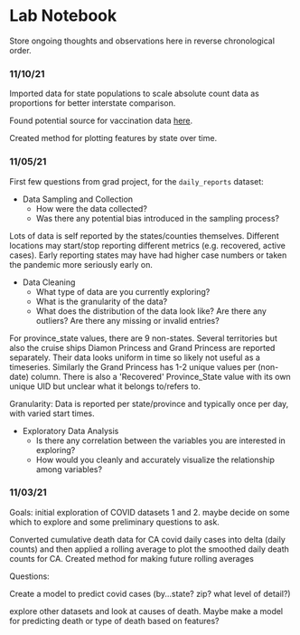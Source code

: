 # Lab Notebook 

Store ongoing thoughts and observations here in reverse chronological order. 


### 11/10/21

Imported data for state populations to scale absolute count data as proportions for better interstate comparison. 

Found potential source for vaccination data [here](https://covid.cdc.gov/covid-data-tracker/#vaccinations_vacc-total-admin-rate-total).

Created method for plotting features by state over time. 

### 11/05/21

First few questions from grad project, 
for the `daily_reports` dataset: 
* Data Sampling and Collection
    * How were the data collected?
    * Was there any potential bias introduced in the sampling process?

Lots of data is self reported by the states/counties themselves. Different locations may start/stop reporting different metrics (e.g. recovered, active cases). Early reporting states may have had higher case numbers or taken the pandemic more seriously early on. 

* Data Cleaning
    * What type of data are you currently exploring?
    * What is the granularity of the data?
    * What does the distribution of the data look like? Are there any outliers? Are there any missing or invalid entries?

For province_state values, there are 9 non-states. Several territories but also the cruise ships Diamon Princess and Grand Princess are reported separately. Their data looks uniform in time so likely not useful as a timeseries. Similarly the Grand Princess has 1-2 unique values per (non-date) column. There is also a 'Recovered' Province_State value with its own unique UID but unclear what it belongs to/refers to.  

Granularity: Data is reported per state/province and typically once per day, with varied start times. 

* Exploratory Data Analysis
    * Is there any correlation between the variables you are interested in exploring?
    * How would you cleanly and accurately visualize the relationship among variables?

### 11/03/21 

Goals: initial exploration of COVID datasets 1 and 2. maybe decide on some which to explore and some preliminary questions to ask. 

Converted cumulative death data for CA covid daily cases into delta (daily counts) and then applied a rolling average to plot the smoothed daily death counts for CA. Created method for making future rolling averages 

Questions: 

Create a model to predict covid cases (by...state? zip? what level of detail?)

explore other datasets and look at causes of death. Maybe make a model for predicting death or type of death based on features? 